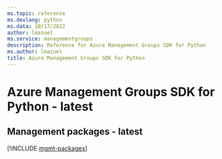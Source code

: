 ```yaml
---
ms.topic: reference
ms.devlang: python
ms.data: 10/17/2022
author: lmazuel
ms.service: managementgroups
description: Reference for Azure Management Groups SDK for Python
ms.author: lmazuel
title: Azure Management Groups SDK for Python
---
```

# Azure Management Groups SDK for Python - latest

## Management packages - latest
[!INCLUDE [mgmt-packages](management-groups-mgmt-index.md)]